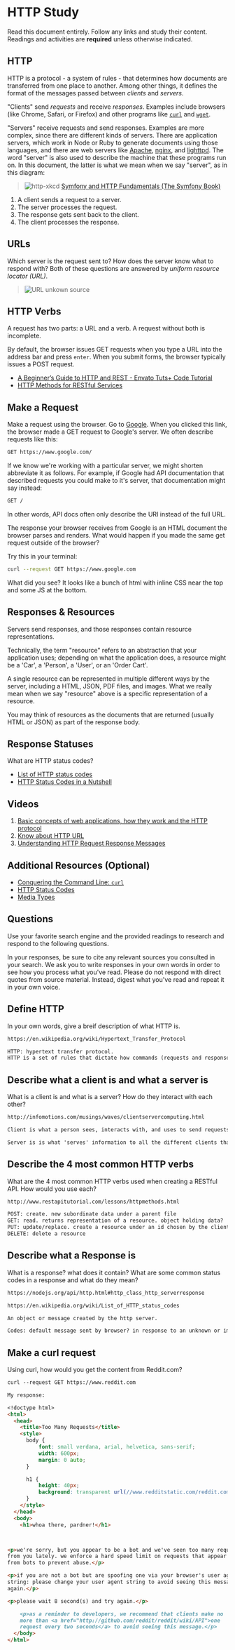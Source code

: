 # HTTP Study

Read this document entirely. Follow any links and study their content. Readings
and activities are **required** unless otherwise indicated.

## HTTP

HTTP is a protocol - a system of rules - that determines how documents are
transferred from one place to another. Among other things, it defines the format
of the messages passed between *clients* and *servers*.

"Clients" send *requests* and receive *responses*. Examples include browsers
(like Chrome, Safari, or Firefox) and other programs like
[`curl`](http://curl.haxx.se/docs/) and
[`wget`](http://www.gnu.org/software/wget/manual/wget.html).

"Servers" receive requests and send responses. Examples are more complex, since
there are different kinds of servers. There are application servers, which work
in Node or Ruby to generate documents using those languages, and there are web
servers like [Apache](http://httpd.apache.org/), [nginx](http://nginx.com/), and
[lighttpd](https://www.lighttpd.net). The word "server" is also used to describe
the machine that these programs run on. In this document, the latter is what we
mean when we say "server", as in this diagram:

> ![http-xkcd](https://cloud.githubusercontent.com/assets/388761/12621764/0ffb527e-c4f0-11e5-87ae-d597e3835fcd.png)
> [Symfony and HTTP Fundamentals (The Symfony Book)](http://symfony.com/doc/current/book/http_fundamentals.html)

1.  A client sends a request to a server.
1.  The server processes the request.
1.  The response gets sent back to the client.
1.  The client processes the response.

## URLs

Which server is the request sent to? How does the server know what to respond
with? Both of these questions are answered by *uniform resource locator (URL)*.

> ![URL](https://cloud.githubusercontent.com/assets/388761/12622184/2c0143dc-c4f2-11e5-84af-55f723dd6639.png)
> unkown source

## HTTP Verbs

A request has two parts: a URL and a verb. A request without both is incomplete.

By default, the browser issues GET requests when you type a URL into the address
bar and press `enter`. When you submit forms, the browser typically issues a
POST request.

-   [A Beginner’s Guide to HTTP and REST - Envato Tuts+ Code Tutorial](http://code.tutsplus.com/tutorials/a-beginners-guide-to-http-and-rest--net-16340)
-   [HTTP Methods for RESTful Services](http://www.restapitutorial.com/lessons/httpmethods.html)

## Make a Request

Make a request using the browser. Go to [Google](https://www.google.com). When
you clicked this link, the browser made a GET request to Google's server. We
often describe requests like this:

```txt
GET https://www.google.com/
```

If we know we're working with a particular server, we might shorten abbreviate
it as follows. For example, if Google had API documentation that described
requests you could make to it's server, that documentation might say instead:

```txt
GET /
```

In other words, API docs often only describe the URI instead of the full URL.

The response your browser receives from Google is an HTML document the browser
parses and renders. What would happen if you made the same get request outside
of the browser?

Try this in your terminal:

```sh
curl --request GET https://www.google.com
```

What did you see?
It looks like a bunch of html with inline CSS near the top and some JS at the bottom.

## Responses & Resources

Servers send responses, and those responses contain resource representations.

Technically, the term "resource" refers to an abstraction that your application
uses; depending on what the application does, a resource might be a 'Car', a
'Person', a 'User', or an 'Order Cart'.

A single resource can be represented in multiple different ways by the server,
including a HTML, JSON, PDF files, and images. What we really mean when we say
"resource" above is a specific representation of a resource.

You may think of resources as the documents that are returned (usually HTML or
JSON) as part of the response body.

## Response Statuses

What are HTTP status codes?

-   [List of HTTP status codes](https://en.wikipedia.org/wiki/List_of_HTTP_status_codes)
-   [HTTP Status Codes in a Nutshell](https://twitter.com/stevelosh/status/372740571749572610)

## Videos

1.  [Basic concepts of web applications, how they work and the HTTP protocol](https://www.youtube.com/watch?v=RsQ1tFLwldY)
1.  [Know about HTTP URL](https://www.youtube.com/watch?v=ADQ_rhefgEk)
1.  [Understanding HTTP Request Response Messages](https://www.youtube.com/watch?v=sxiRFwQ1RJ4)

## Additional Resources (Optional)

-   [Conquering the Command Line: `curl`](http://conqueringthecommandline.com/book/curl)
-   [HTTP Status Codes](http://en.wikipedia.org/wiki/List_of_HTTP_status_codes)
-   [Media Types](http://en.wikipedia.org/wiki/Internet_media_type)

## Questions

Use your favorite search engine and the provided readings to research and respond to the following questions.

In your responses, be sure to cite any relevant sources you consulted in your search. We ask you to write responses in your own words in order to see how you process what you've read. Please do not respond with direct quotes from source material. Instead, digest what you've read and repeat it in your own voice.

## Define HTTP

In your own words, give a breif description of what HTTP is.

```md
https://en.wikipedia.org/wiki/Hypertext_Transfer_Protocol

HTTP: hypertext transfer protocol.
HTTP is a set of rules that dictate how commands (requests and responses) are organized and writted to transfer data between a client and server. It regulates the traffic by creating a request response system.
```

## Describe what a client is and what a server is

 What is a client is and what is a server? How do they interact with each other?

```md
http://infomotions.com/musings/waves/clientservercomputing.html

Client is what a person sees, interacts with, and uses to send requests to the server to get information. The client displays the user interface in a way that makes sense to a human, translates whatever actions the human wants to take into http protocol sends to teh server, the the client updates with the response from the server

Server is is what 'serves' information to all the different clients that make rewuests from it. It processes the request from the client, retrieves necessary information, then sends the information back to the client who requested it.
```

## Describe the 4 most common HTTP verbs

What are the 4 most common HTTP verbs used when creating a RESTful API. How would you use each?

```md
http://www.restapitutorial.com/lessons/httpmethods.html

POST: create. new subordinate data under a parent file
GET: read. returns representation of a resource. object holding data?
PUT: update/replace. create a resource under an id chosen by the client. update capabilities on existing server.
DELETE: delete a resource
```

## Describe what a Response is

What is a response? what does it contain? What are some common status codes in a response and what do they mean?

```md
https://nodejs.org/api/http.html#http_class_http_serverresponse

https://en.wikipedia.org/wiki/List_of_HTTP_status_codes

An object or message created by the http server.

Codes: default message sent by browser? in response to an unknown or improper request. Most well known ; 404 page not found.
```

## Make a curl request

Using curl, how would you get the content from Reddit.com?

```md
curl --request GET https://www.reddit.com

My response:

<!doctype html>
<html>
  <head>
    <title>Too Many Requests</title>
    <style>
      body {
          font: small verdana, arial, helvetica, sans-serif;
          width: 600px;
          margin: 0 auto;
      }

      h1 {
          height: 40px;
          background: transparent url(//www.redditstatic.com/reddit.com.header.png) no-repeat scroll top right;
      }
    </style>
  </head>
  <body>
    <h1>whoa there, pardner!</h1>



<p>we're sorry, but you appear to be a bot and we've seen too many requests
from you lately. we enforce a hard speed limit on requests that appear to come
from bots to prevent abuse.</p>

<p>if you are not a bot but are spoofing one via your browser's user agent
string: please change your user agent string to avoid seeing this message
again.</p>

<p>please wait 8 second(s) and try again.</p>

    <p>as a reminder to developers, we recommend that clients make no
    more than <a href="http://github.com/reddit/reddit/wiki/API">one
    request every two seconds</a> to avoid seeing this message.</p>
  </body>
</html>


```
